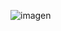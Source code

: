 ![imagen](https://user-images.githubusercontent.com/107906374/185815585-6cb95d95-05cd-4205-a737-60352f97b823.png)
